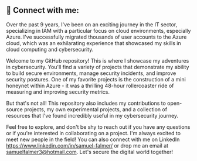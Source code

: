<h1 👋 Hello! I'm Samuel Falmer III, a cybersecurity enthusiast with a knack for SOC operations and strategies. I'm passionate about all things cybersecurity and love to dive deep into the world of Identity and Access Management (IAM). </>


<h2> 🤳 Connect with me:</h2>

Over the past 9 years, I've been on an exciting journey in the IT sector, specializing in IAM with a particular focus on cloud environments, especially Azure. I've successfully migrated thousands of user accounts to the Azure cloud, which was an exhilarating experience that showcased my skills in cloud computing and cybersecurity.

Welcome to my GitHub repository! This is where I showcase my adventures in cybersecurity. You'll find a variety of projects that demonstrate my ability to build secure environments, manage security incidents, and improve security postures. One of my favorite projects is the construction of a mini honeynet within Azure - it was a thrilling 48-hour rollercoaster ride of measuring and improving security metrics.

But that's not all! This repository also includes my contributions to open-source projects, my own experimental projects, and a collection of resources that I've found incredibly useful in my cybersecurity journey.

Feel free to explore, and don't be shy to reach out if you have any questions or if you're interested in collaborating on a project. I'm always excited to meet new people in the field! You can also connect with me on LinkedIn https://www.linkedin.com/in/samuel-falmer/ or drop me an email at samuelfalmer3@hotmail.com. Let's secure the digital world together!
